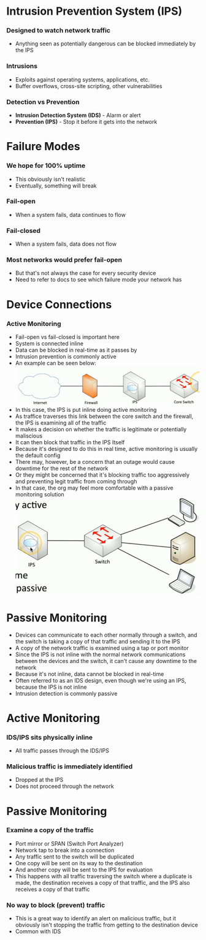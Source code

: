 # Intrusion Prevention System (IPS)
### Designed to watch network traffic
- Anything seen as potentially dangerous can be blocked immediately by the IPS
### Intrusions
- Exploits against operating systems, applications, etc.
- Buffer overflows, cross-site scripting, other vulnerabilities
### Detection vs Prevention
- **Intrusion Detection System (IDS)** - Alarm or alert
- **Prevention (IPS)** - Stop it before it gets into the network
# Failure Modes
### We hope for 100% uptime
- This obviously isn't realistic
- Eventually, something will break
### Fail-open
- When a system fails, data continues to flow
### Fail-closed
- When a system fails, data does not flow
### Most networks would prefer fail-open
- But that's not always the case for every security device
- Need to refer to docs to see which failure mode your network has
# Device Connections
### Active Monitoring
- Fail-open vs fail-closed is important here
- System is connected inline
- Data can be blocked in real-time as it passes by
- Intrusion prevention is commonly active
- An example can be seen below:
![](attachments/Pasted%20image%2020240711211230.png)
- In this case, the IPS is put inline doing active monitoring
- As traffice traverses this link between the core switch and the firewall, the IPS is examining all of the traffic
- It makes a decision on whether the traffic is legitimate or potentially maliscious
- It can then block that traffic in the IPS Itself
- Because it's designed to do this in real time, active monitoring is usually the default config
- There may, however, be a concern that an outage would cause downtime for the rest of the network
- Or they might be concerned that it's blocking traffic too aggressively and preventing legit traffic from coming through
- In that case, the org may feel more comfortable with a passive monitoring solution
![](attachments/Pasted%20image%2020240711211817.png)
# Passive Monitoring
- Devices can communicate to each other normally through a switch, and the switch is taking a copy of that traffic and sending it to the IPS
- A copy of the network traffic is examined using a tap or port monitor
- Since the IPS is not inline with the normal network communications between the devices and the switch, it can't cause any downtime to the network
- Because it's not inline, data cannot be blocked in real-time
- Often referred to as an IDS design, even though we're using an IPS, because the IPS is not inline
- Intrusion detection is commonly passive
# Active Monitoring
### IDS/IPS sits physically inline
- All traffic passes through the IDS/IPS
### Malicious traffic is immediately identified
- Dropped at the IPS
- Does not proceed through the network
# Passive Monitoring
### Examine a copy of the traffic
- Port mirror or SPAN (Switch Port Analyzer)
- Network tap to break into a connection
- Any traffic sent to the switch will be duplicated
- One copy will be sent on its way to the destination
- And another copy will be sent to the IPS for evaluation
- This happens with all traffic traversing the switch where a duplicate is made, the destination receives a copy of that traffic, and the IPS also receives a copy of that traffic
### No way to block (prevent) traffic
- This is a great way to identify an alert on malicious traffic, but it obviously isn't stopping the traffic from getting to the destination device
- Common with IDS